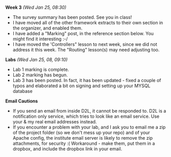 **Week 3** *(Wed Jan 25, 08:30)*  
- The survey summary has been posted. See you in class!
- I have moved all of the other framework extracts to their own section in the
organizer, and enabled them.
- I have added a "Marking" post, in the reference section below.
You might find it interesting :-/
- I have moved the 'Controllers" lesson to next week, since we did
not address it this week. The "Routing" lesson(s) may need adjusting too.

**Labs** *(Wed Jan 25, 08, 09:10)*  
- Lab 1 marking is complete. 
- Lab 2 marking has begun.  
- Lab 3 has been posted. In fact, it has been updated - fixed a couple of typos
and elaborated a bit on signing and setting up your MYSQL database 

**Email Cautions** 
- If you send an email from inside D2L, it cannot be responded to.
D2L is a notification only service, which tries to look like an email service.
Use your & my real email addresses instead.
- If you encounter a problem with your lab, and I ask you to email
me a zip of the project folder (so we don't mess up your repo) and of
your Apache config, the institute email server is likely to remove the zip
attachments, for security :( Workaround - make them, put them in a dropbox, and
include the dropbox link in your email.
